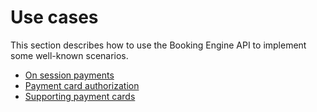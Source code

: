 # Use cases

This section describes how to use the Booking Engine API to implement some well-known scenarios.

* [On session payments](on-session-payments.md)
* [Payment card authorization](payment-card-authorization.md)
* [Supporting payment cards](supporting-payment-cards.md)
